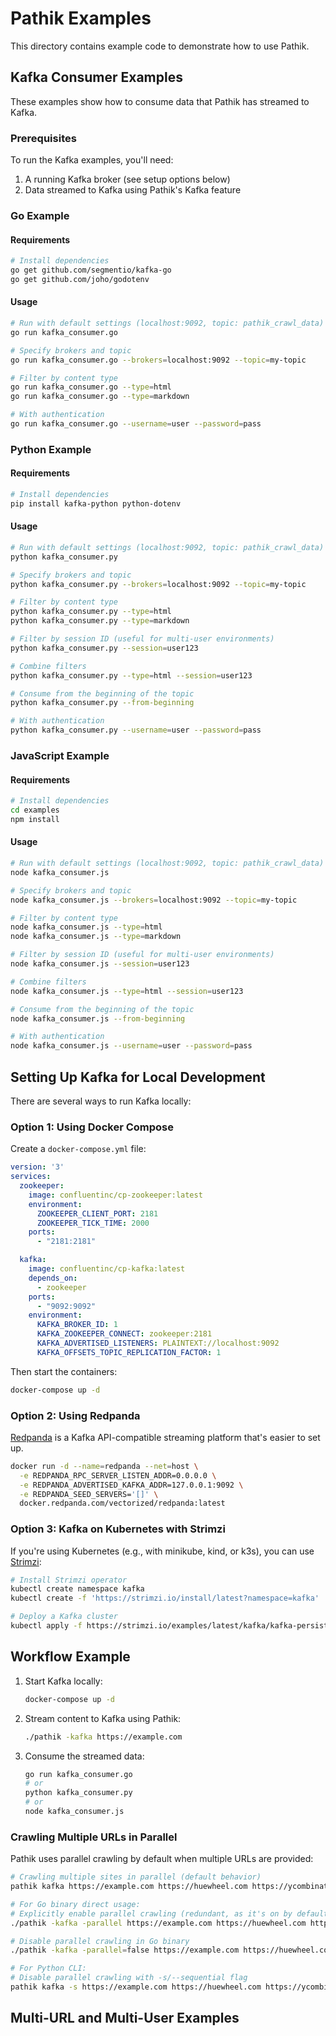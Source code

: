 # Pathik Examples

This directory contains example code to demonstrate how to use Pathik.

## Kafka Consumer Examples

These examples show how to consume data that Pathik has streamed to Kafka.

### Prerequisites

To run the Kafka examples, you'll need:

1. A running Kafka broker (see setup options below)
2. Data streamed to Kafka using Pathik's Kafka feature

### Go Example

#### Requirements

```bash
# Install dependencies
go get github.com/segmentio/kafka-go
go get github.com/joho/godotenv
```

#### Usage

```bash
# Run with default settings (localhost:9092, topic: pathik_crawl_data)
go run kafka_consumer.go

# Specify brokers and topic
go run kafka_consumer.go --brokers=localhost:9092 --topic=my-topic

# Filter by content type
go run kafka_consumer.go --type=html
go run kafka_consumer.go --type=markdown

# With authentication
go run kafka_consumer.go --username=user --password=pass
```

### Python Example

#### Requirements

```bash
# Install dependencies
pip install kafka-python python-dotenv
```

#### Usage

```bash
# Run with default settings (localhost:9092, topic: pathik_crawl_data)
python kafka_consumer.py

# Specify brokers and topic
python kafka_consumer.py --brokers=localhost:9092 --topic=my-topic

# Filter by content type
python kafka_consumer.py --type=html
python kafka_consumer.py --type=markdown

# Filter by session ID (useful for multi-user environments)
python kafka_consumer.py --session=user123

# Combine filters
python kafka_consumer.py --type=html --session=user123

# Consume from the beginning of the topic
python kafka_consumer.py --from-beginning

# With authentication
python kafka_consumer.py --username=user --password=pass
```

### JavaScript Example

#### Requirements

```bash
# Install dependencies
cd examples
npm install
```

#### Usage

```bash
# Run with default settings (localhost:9092, topic: pathik_crawl_data)
node kafka_consumer.js

# Specify brokers and topic
node kafka_consumer.js --brokers=localhost:9092 --topic=my-topic

# Filter by content type
node kafka_consumer.js --type=html
node kafka_consumer.js --type=markdown

# Filter by session ID (useful for multi-user environments)
node kafka_consumer.js --session=user123

# Combine filters
node kafka_consumer.js --type=html --session=user123

# Consume from the beginning of the topic
node kafka_consumer.js --from-beginning

# With authentication
node kafka_consumer.js --username=user --password=pass
```

## Setting Up Kafka for Local Development

There are several ways to run Kafka locally:

### Option 1: Using Docker Compose

Create a `docker-compose.yml` file:

```yaml
version: '3'
services:
  zookeeper:
    image: confluentinc/cp-zookeeper:latest
    environment:
      ZOOKEEPER_CLIENT_PORT: 2181
      ZOOKEEPER_TICK_TIME: 2000
    ports:
      - "2181:2181"

  kafka:
    image: confluentinc/cp-kafka:latest
    depends_on:
      - zookeeper
    ports:
      - "9092:9092"
    environment:
      KAFKA_BROKER_ID: 1
      KAFKA_ZOOKEEPER_CONNECT: zookeeper:2181
      KAFKA_ADVERTISED_LISTENERS: PLAINTEXT://localhost:9092
      KAFKA_OFFSETS_TOPIC_REPLICATION_FACTOR: 1
```

Then start the containers:

```bash
docker-compose up -d
```

### Option 2: Using Redpanda

[Redpanda](https://redpanda.com/) is a Kafka API-compatible streaming platform that's easier to set up.

```bash
docker run -d --name=redpanda --net=host \
  -e REDPANDA_RPC_SERVER_LISTEN_ADDR=0.0.0.0 \
  -e REDPANDA_ADVERTISED_KAFKA_ADDR=127.0.0.1:9092 \
  -e REDPANDA_SEED_SERVERS='[]' \
  docker.redpanda.com/vectorized/redpanda:latest
```

### Option 3: Kafka on Kubernetes with Strimzi

If you're using Kubernetes (e.g., with minikube, kind, or k3s), you can use [Strimzi](https://strimzi.io/):

```bash
# Install Strimzi operator
kubectl create namespace kafka
kubectl create -f 'https://strimzi.io/install/latest?namespace=kafka'

# Deploy a Kafka cluster
kubectl apply -f https://strimzi.io/examples/latest/kafka/kafka-persistent-single.yaml -n kafka
```

## Workflow Example

1. Start Kafka locally:
   ```bash
   docker-compose up -d
   ```

2. Stream content to Kafka using Pathik:
   ```bash
   ./pathik -kafka https://example.com
   ```

3. Consume the streamed data:
   ```bash
   go run kafka_consumer.go
   # or
   python kafka_consumer.py
   # or
   node kafka_consumer.js
   ```

### Crawling Multiple URLs in Parallel

Pathik uses parallel crawling by default when multiple URLs are provided:

```bash
# Crawling multiple sites in parallel (default behavior)
pathik kafka https://example.com https://huewheel.com https://ycombinator.com

# For Go binary direct usage:
# Explicitly enable parallel crawling (redundant, as it's on by default)
./pathik -kafka -parallel https://example.com https://huewheel.com https://ycombinator.com

# Disable parallel crawling in Go binary
./pathik -kafka -parallel=false https://example.com https://huewheel.com https://ycombinator.com

# For Python CLI:
# Disable parallel crawling with -s/--sequential flag
pathik kafka -s https://example.com https://huewheel.com https://ycombinator.com
```

## Multi-URL and Multi-User Examples